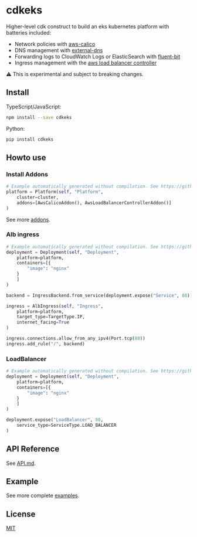 # cdkeks

Higher-level cdk construct to build an eks kubernetes platform with batteries included:

* Network policies with [aws-calico](https://github.com/aws/eks-charts/tree/master/stable/aws-calico)
* DNS management with [external-dns](https://github.com/kubernetes-sigs/external-dns)
* Forwarding logs to CloudWatch Logs or ElasticSearch with [fluent-bit](https://github.com/aws/aws-for-fluent-bit)
* Ingress management with the [aws load balancer controller](https://github.com/kubernetes-sigs/aws-load-balancer-controller)

:warning: This is experimental and subject to breaking changes.

## Install

TypeScript/JavaScript:

```bash
npm install --save cdkeks
```

Python:

```bash
pip install cdkeks
```

## Howto use

### Install Addons

```python
# Example automatically generated without compilation. See https://github.com/aws/jsii/issues/826
platform = Platform(self, "Platform",
    cluster=cluster,
    addons=[AwsCalicoAddon(), AwsLoadBalancerControllerAddon()]
)
```

See more [addons](https://github.com/hupe1980/cdkeks/tree/main/cdkeks/src/addons).

### Alb ingress

```python
# Example automatically generated without compilation. See https://github.com/aws/jsii/issues/826
deployment = Deployment(self, "Deployment",
    platform=platform,
    containers=[{
        "image": "nginx"
    }
    ]
)

backend = IngressBackend.from_service(deployment.expose("Service", 80))

ingress = AlbIngress(self, "Ingress",
    platform=platform,
    target_type=TargetType.IP,
    internet_facing=True
)

ingress.connections.allow_from_any_ipv4(Port.tcp(80))
ingress.add_rule("/", backend)
```

### LoadBalancer

```python
# Example automatically generated without compilation. See https://github.com/aws/jsii/issues/826
deployment = Deployment(self, "Deployment",
    platform=platform,
    containers=[{
        "image": "nginx"
    }
    ]
)

deployment.expose("LoadBalancer", 80,
    service_type=ServiceType.LOAD_BALANCER
)
```

## API Reference

See [API.md](https://github.com/hupe1980/cdkeks/tree/master/cdkeks/API.md).

## Example

See more complete [examples](https://github.com/hupe1980/cdkeks/tree/main/examples).

## License

[MIT](https://github.com/hupe1980/cdkeks/tree/main/cdkeks/LICENSE)
